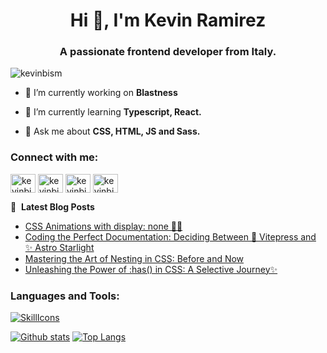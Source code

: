 <h1 align="center">Hi 👋, I'm Kevin Ramirez</h1>
<h3 align="center">A passionate frontend developer from Italy.</h3>

<p align="left"> <img src="https://komarev.com/ghpvc/?username=kevinbism&label=Profile%20views&color=0e75b6&style=flat" alt="kevinbism" /> </p>

- 🔭 I’m currently working on **Blastness**

- 🌱 I’m currently learning **Typescript, React.**

- 💬 Ask me about **CSS, HTML, JS and Sass.**

<h3 align="left">Connect with me:</h3>
<p align="left">
<a href="https://dev.to/kevinbism" target="blank"><img align="center" src="https://raw.githubusercontent.com/rahuldkjain/github-profile-readme-generator/master/src/images/icons/Social/devto.svg" alt="kevinbism" height="30" width="40" /></a>
<a href="https://twitter.com/kevinbism" target="blank"><img align="center" src="https://raw.githubusercontent.com/rahuldkjain/github-profile-readme-generator/master/src/images/icons/Social/twitter.svg" alt="kevinbism" height="30" width="40" /></a>
<a href="https://linkedin.com/in/kevinbism" target="blank"><img align="center" src="https://raw.githubusercontent.com/rahuldkjain/github-profile-readme-generator/master/src/images/icons/Social/linked-in-alt.svg" alt="kevinbism" height="30" width="40" /></a>
<a href="https://instagram.com/kevinbism" target="blank"><img align="center" src="https://raw.githubusercontent.com/rahuldkjain/github-profile-readme-generator/master/src/images/icons/Social/instagram.svg" alt="kevinbism" height="30" width="40" /></a>
</p>

📕 &nbsp;**Latest Blog Posts**

<!-- BLOG-POST-LIST:START -->
- [CSS Animations with display: none 🤯🤔](https://dev.to/kevinbism/css-animation-with-display-none-4pan)
- [Coding the Perfect Documentation: Deciding Between 🚀 Vitepress and ✨ Astro Starlight](https://dev.to/kevinbism/coding-the-perfect-documentation-deciding-between-vitepress-and-astro-starlight-2i11)
- [Mastering the Art of Nesting in CSS: Before and Now](https://dev.to/kevinbism/mastering-the-art-of-nesting-in-css-before-and-now-14ep)
- [Unleashing the Power of :has&lpar;&rpar; in CSS: A Selective Journey✨](https://dev.to/kevinbism/unleashing-the-power-of-has-in-css-a-selective-journey-fog)
<!-- BLOG-POST-LIST:END -->

<h3 align="left">Languages and Tools:</h3>

[![SkillIcons](https://skillicons.dev/icons?i=js,html,css,sass,tailwind,react,ts,astro,devto,figma,git,github,md,nextjs,ps,php,vite,vscode)](https://skillicons.dev)

<a href="#">![Github stats](https://github-readme-stats.vercel.app/api?username=kevinbism&theme=dracula&show_icons=true&hide_border=true&line_height=20)</a>
<a href="#">![Top Langs](https://github-readme-stats.vercel.app/api/top-langs/?username=kevinbism&layout=compact&theme=dracula&count_private=false&hide_border=true)</a>
